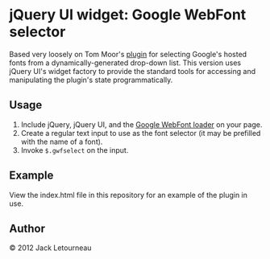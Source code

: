 jQuery UI widget: Google WebFont selector
======================================================================

Based very loosely on Tom Moor's [plugin](https://github.com/tommoor/fontselect-jquery-plugin)
for selecting Google's hosted fonts from a dynamically-generated drop-down list. This version
uses jQuery UI's widget factory to provide the standard tools for accessing and manipulating
the plugin's state programmatically.

Usage
----------------------------------------------------------------------

1. Include jQuery, jQuery UI, and the [Google WebFont loader](http://code.google.com/apis/webfonts/docs/webfont_loader.html) on your page.
2. Create a regular text input to use as the font selector (it may be prefilled with the name of a font).
3. Invoke `$.gwfselect` on the input.

Example
----------------------------------------------------------------------

View the index.html file in this repository for an example of the plugin in use.

Author
----------------------------------------------------------------------

© 2012 Jack Letourneau
